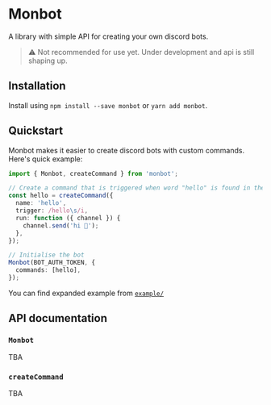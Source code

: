 # Monbot

A library with simple API for creating your own discord bots.

> :warning: Not recommended for use yet. Under development and api is still shaping up.

## Installation

Install using `npm install --save monbot` or `yarn add monbot`.

## Quickstart

Monbot makes it easier to create discord bots with custom commands. Here's quick example:

```ts
import { Monbot, createCommand } from 'monbot';

// Create a command that is triggered when word "hello" is found in the message, e.g. "Hello friend!"
const hello = createCommand({
  name: 'hello',
  trigger: /hello\s/i,
  run: function ({ channel }) {
    channel.send('hi 👋');
  },
});

// Initialise the bot
Monbot(BOT_AUTH_TOKEN, {
  commands: [hello],
});
```

You can find expanded example from [`example/`](./example/)

## API documentation

### `Monbot`

TBA

### `createCommand`

TBA
